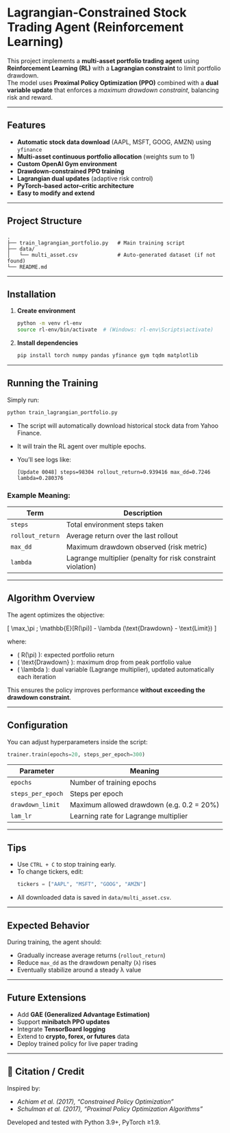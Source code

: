 # Lagrangian-Constrained Stock Trading Agent (Reinforcement Learning)

This project implements a **multi-asset portfolio trading agent** using **Reinforcement Learning (RL)** with a **Lagrangian constraint** to limit portfolio drawdown.  
The model uses **Proximal Policy Optimization (PPO)** combined with a **dual variable update** that enforces a *maximum drawdown constraint*, balancing risk and reward.

---

## Features

- **Automatic stock data download** (AAPL, MSFT, GOOG, AMZN) using `yfinance`
- **Multi-asset continuous portfolio allocation** (weights sum to 1)
- **Custom OpenAI Gym environment**
- **Drawdown-constrained PPO training**
- **Lagrangian dual updates** (adaptive risk control)
- **PyTorch-based actor–critic architecture**
- **Easy to modify and extend**

---

## Project Structure

```
.
├── train_lagrangian_portfolio.py   # Main training script
├── data/
│   └── multi_asset.csv             # Auto-generated dataset (if not found)
└── README.md
```

---

## Installation

1. **Create environment**
   ```bash
   python -m venv rl-env
   source rl-env/bin/activate  # (Windows: rl-env\Scripts\activate)
   ```

2. **Install dependencies**
   ```bash
   pip install torch numpy pandas yfinance gym tqdm matplotlib
   ```

---

## Running the Training

Simply run:
```bash
python train_lagrangian_portfolio.py
```

- The script will automatically download historical stock data from Yahoo Finance.  
- It will train the RL agent over multiple epochs.  
- You’ll see logs like:

  ```
  [Update 0048] steps=98304 rollout_return=0.939416 max_dd=0.7246 lambda=0.280376
  ```

### Example Meaning:
| Term | Description |
|------|--------------|
| `steps` | Total environment steps taken |
| `rollout_return` | Average return over the last rollout |
| `max_dd` | Maximum drawdown observed (risk metric) |
| `lambda` | Lagrange multiplier (penalty for risk constraint violation) |

---

## Algorithm Overview

The agent optimizes the objective:

\[
\max_\pi \; \mathbb{E}[R(\pi)] - \lambda (\text{Drawdown} - \text{Limit})
\]

where:
- \( R(\pi) \): expected portfolio return  
- \( \text{Drawdown} \): maximum drop from peak portfolio value  
- \( \lambda \): dual variable (Lagrange multiplier), updated automatically each iteration  

This ensures the policy improves performance **without exceeding the drawdown constraint**.

---

## Configuration

You can adjust hyperparameters inside the script:

```python
trainer.train(epochs=20, steps_per_epoch=300)
```

| Parameter | Meaning |
|------------|----------|
| `epochs` | Number of training epochs |
| `steps_per_epoch` | Steps per epoch |
| `drawdown_limit` | Maximum allowed drawdown (e.g. 0.2 = 20%) |
| `lam_lr` | Learning rate for Lagrange multiplier |

---

## Tips

- Use `CTRL + C` to stop training early.
- To change tickers, edit:
  ```python
  tickers = ["AAPL", "MSFT", "GOOG", "AMZN"]
  ```
- All downloaded data is saved in `data/multi_asset.csv`.

---

## Expected Behavior

During training, the agent should:
- Gradually increase average returns (`rollout_return`)
- Reduce `max_dd` as the drawdown penalty (`λ`) rises
- Eventually stabilize around a steady λ value

---

## Future Extensions

- Add **GAE (Generalized Advantage Estimation)**  
- Support **minibatch PPO updates**  
- Integrate **TensorBoard logging**  
- Extend to **crypto, forex, or futures** data  
- Deploy trained policy for live paper trading

---

## 🧾 Citation / Credit

Inspired by:
- *Achiam et al. (2017), “Constrained Policy Optimization”*  
- *Schulman et al. (2017), “Proximal Policy Optimization Algorithms”*  

Developed and tested with Python 3.9+, PyTorch ≥1.9.
